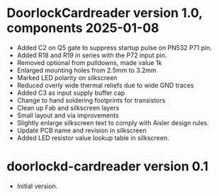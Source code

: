 DoorlockCardreader version 1.0, components 2025-01-08
=====================================================
 - Added C2 on Q5 gate to suppress startup pulse on PN532 P71 pin.
 - Added R18 and R19 in series with the P72 input pin.
 - Removed optional from pulldowns, made value 1k
 - Enlarged mounting holes from 2.5mm to 3.2mm
 - Marked LED polarity on silkscreen
 - Reduced overly wide thermal reliefs due to wide GND traces
 - Added C3 as input supply buffer cap
 - Change to hand soldering footprints for transistors
 - Clean up Fab and silkscreen layers
 - Small layout and via improvements
 - Slightly enlarge silkscreen text to comply with Aisler design rules.
 - Update PCB name and revision in silkscreen
 - Added LED resistor value lookup table in silkscreen.

doorlockd-cardreader version 0.1
================================
 - Initial version.
